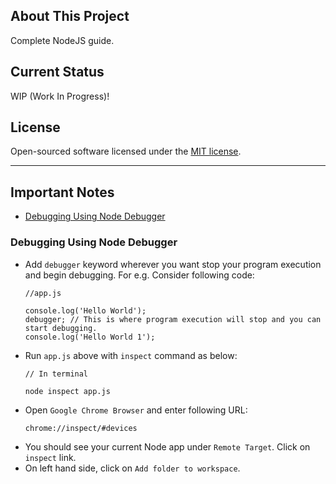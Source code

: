 ## About This Project
Complete NodeJS guide.

## Current Status
WIP (Work In Progress)!

## License
Open-sourced software licensed under the [MIT license](http://opensource.org/licenses/MIT).

-----------------------

## Important Notes
- [Debugging Using Node Debugger](#debugging-using-node-debugger)

### Debugging Using Node Debugger
- Add `debugger` keyword wherever you want stop your program execution and begin debugging. For e.g. Consider following code:
    ```
    //app.js

    console.log('Hello World');
    debugger; // This is where program execution will stop and you can start debugging.
    console.log('Hello World 1');
    ```
- Run `app.js` above with `inspect` command as below:
    ```
    // In terminal

    node inspect app.js
    ```
- Open `Google Chrome Browser` and enter following URL:
    ```
    chrome://inspect/#devices
    ```
- You should see your current Node app under `Remote Target`. Click on `inspect` link.
- On left hand side, click on `Add folder to workspace`.